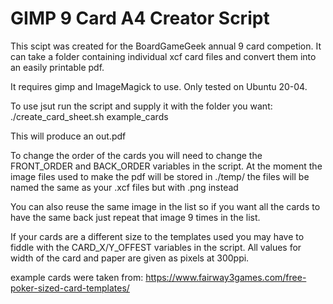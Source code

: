# GIMP 9 Card A4 Creator Script
This scipt was created for the BoardGameGeek annual 9 card competion.
It can take a folder containing individual xcf card files and convert them into an easily printable pdf.

It requires gimp and ImageMagick to use.
Only tested on  Ubuntu 20-04.

To use jsut run the script and supply it with the folder you want:
./create_card_sheet.sh example_cards

This will produce an out.pdf

To change the order of the cards you will need to change the FRONT_ORDER and BACK_ORDER variables in the script.
At the moment the image files used to make the pdf will be stored in ./temp/ the files will be named the same as your .xcf files but with .png instead

You can also reuse the same image in the list so if you want all the cards to have the same back just repeat that image 9 times in the list.

If your cards are a different size to the templates used you may have to fiddle with the CARD_X/Y_OFFEST variables in the script.
All values for width of the card and paper are given as pixels at 300ppi.

example cards were taken from:
https://www.fairway3games.com/free-poker-sized-card-templates/
